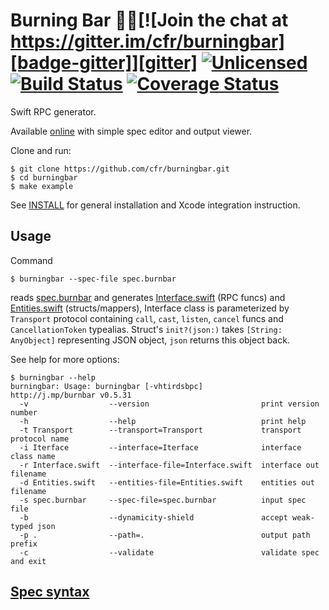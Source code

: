 
# Burning Bar 📏🔥[![Join the chat at https://gitter.im/cfr/burningbar][badge-gitter]][gitter] [![Unlicensed][badge-license]][license] [![Build Status][badge-travis]][travis] [![Coverage Status](https://coveralls.io/repos/cfr/burningbar/badge.svg?branch=master)](https://coveralls.io/r/cfr/burningbar?branch=master)

<!-- [![Available on Hackage][badge-hackage]][hackage]
     [![Gratipay](http://img.shields.io/gratipay/cfr.svg)][gratipay]
     [![Stories in Ready](https://badge.waffle.io/cfr/burningbar.png?label=ready&title=Ready)](https://waffle.io/cfr/burningbar) -->

Swift RPC generator.

Available [online](http://cfr.pw/burnbar) with simple spec editor and output viewer.

Clone and run:

    $ git clone https://github.com/cfr/burningbar.git
    $ cd burningbar
    $ make example

See [INSTALL](INSTALL.md) for general installation and Xcode integration instruction.

## Usage

Command

    $ burningbar --spec-file spec.burnbar

reads [spec.burnbar][Spec] and generates [Interface.swift][] (RPC funcs) and
[Entities.swift][] (structs/mappers), Interface class is parameterized by
`Transport` protocol containing `call`, `cast`, `listen`, `cancel` funcs and
`CancellationToken` typealias. Struct's `init?(json:)` takes `[String: AnyObject]`
representing JSON object, `json` returns this object back.

See help for more options:

    $ burningbar --help
    burningbar: Usage: burningbar [-vhtirdsbpc]
    http://j.mp/burnbar v0.5.31
      -v                  --version                         print version number
      -h                  --help                            print help
      -t Transport        --transport=Transport             transport protocol name
      -i Iterface         --interface=Iterface              interface class name
      -r Interface.swift  --interface-file=Interface.swift  interface out filename
      -d Entities.swift   --entities-file=Entities.swift    entities out filename
      -s spec.burnbar     --spec-file=spec.burnbar          input spec file
      -b                  --dynamicity-shield               accept weak-typed json
      -p .                --path=.                          output path prefix
      -c                  --validate                        validate spec and exit

## [Spec syntax][Spec]

   [Interface.swift]: TestGen/Interface.swift
   [Entities.swift]: TestGen/Entities.swift
   [Spec]: spec.burnbar
   [license]: UNLICENSE
   [badge-license]: https://img.shields.io/badge/license-Unlicense-brightgreen.svg
   [badge-cabal]: https://wiki.haskell.org/wikiupload/4/43/Built-with-Cabal-light.png
   [cabal]: https://www.haskell.org/cabal
   [badge-gitter]: https://img.shields.io/badge/gitter-join%20chat-brightgreen.svg
   [gitter]: https://gitter.im/cfr/burningbar?utm_source=badge&utm_medium=badge&utm_campaign=pr-badge&utm_content=badge
   [badge-travis]: https://travis-ci.org/cfr/burningbar.svg?branch=master
   [travis]: https://travis-ci.org/cfr/burningbar
   [badge-haskell]: http://evenmere.org/~bts/haskell-logo/logo-0.svg
   [haskell]: https://haskell.org
   [badge-gratipay]: http://img.shields.io/gratipay/cfr.svg
   [gratipay]: https://www.gratipay.com/cfr
   [badge-hackage]: https://img.shields.io/hackage/v/burningbar.svg?dummy
   [hackage]: https://hackage.haskell.org/package/burningbar

